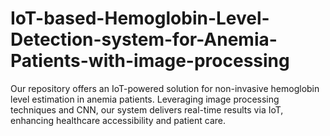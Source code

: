 # IoT-based-Hemoglobin-Level-Detection-system-for-Anemia-Patients-with-image-processing
Our repository offers an IoT-powered solution for non-invasive hemoglobin level estimation in anemia patients. Leveraging image processing techniques and CNN, our system delivers real-time results via IoT, enhancing healthcare accessibility and patient care.
